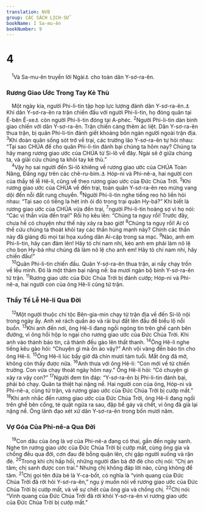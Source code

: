 ```yaml
---
translation: NVB
group: CÁC SÁCH LỊCH-SỬ
bookName: I Sa-mu-ên 
bookNumber: 9
---
```


<div class="title"><h1>4</h1></div>
<span class="verse 1sa_4_1"> <sup>1</sup>Và Sa-mu-ên truyền lời Ngài<a data-toggle="tooltip" data-placement="bottom" title="Nt: lời Sa-mu-ên truyền ra">⚓</a> cho toàn dân Y-sơ-ra-ên. <br/></span>
<div class="title"><h3>Rương Giao Ước Trong Tay Kẻ Thù </h3></div>
<span class="verse 1sa_4_1"> Một ngày kia, người Phi-li-tin tập họp lực lượng đánh dân Y-sơ-ra-ên.<a data-toggle="tooltip" data-placement="bottom" title="Dịch theo LXX; nt: Hy-bá không có phần này">⚓</a> Khi dân Y-sơ-ra-ên ra trận chiến đấu với người Phi-li-tin, họ đóng quân tại Ê-bên Ê-xe<a data-toggle="tooltip" data-placement="bottom" title="Có nghĩa là ‘hòn đá cứu giúp.’">⚓</a> còn người Phi-li-tin đóng tại A-phéc. </span>
<span class="verse 1sa_4_2"><sup>2</sup>Người Phi-li-tin dàn binh giao chiến với dân Y-sơ-ra-ên. Trận chiến càng thêm ác liệt. Dân Y-sơ-ra-ên thua trận, bị quân Phi-li-tin đánh giết khoảng bốn ngàn người ngoài trận địa. </span>
<span class="verse 1sa_4_3"><sup>3</sup>Khi đoàn quân sống sót trở về trại, các trưởng lão Y-sơ-ra-ên tự hỏi nhau: “Tại sao CHÚA để cho quân Phi-li-tin đánh bại chúng ta hôm nay? Chúng ta hãy mang rương giao ước của CHÚA từ Si-lô về đây. Ngài sẽ ở giữa chúng ta, và giải cứu chúng ta khỏi tay kẻ thù.” <br/></span>
<span class="verse 1sa_4_4"> <sup>4</sup>Vậy họ sai người đến Si-lô khiêng về rương giao ước của CHÚA Toàn Năng, Đấng ngự trên các chê-ru-bim.<a data-toggle="tooltip" data-placement="bottom" title="Các tạo vật có cánh ở trên nắp rương giao ước">⚓</a> Hóp-ni và Phi-nê-a, hai người con của thầy tế lễ Hê-li, cũng về theo rương giao ước của Đức Chúa Trời. </span>
<span class="verse 1sa_4_5"><sup>5</sup>Khi rương giao ước của CHÚA về đến trại, toàn quân Y-sơ-ra-ên reo mừng vang dội đến nỗi đất rung chuyển. </span>
<span class="verse 1sa_4_6"><sup>6</sup>Người Phi-li-tin nghe tiếng reo hò liền hỏi nhau: “Tại sao có tiếng la hét inh ỏi đó trong trại quân Hy-bá?” Khi biết là rương giao ước của CHÚA vừa đến trại, </span>
<span class="verse 1sa_4_7"><sup>7</sup>người Phi-li-tin hoảng sợ vì họ nói: “Các vị thần vừa đến trại!” Rồi họ kêu lên: “Chúng ta nguy rồi! Trước đây, chưa hề có chuyện như thế này xảy ra bao giờ! </span>
<span class="verse 1sa_4_8"><sup>8</sup>Chúng ta nguy rồi! Ai có thể cứu chúng ta thoát khỏi tay các thần hùng mạnh này? Chính các thần này đã giáng đủ mọi tai họa xuống dân Ai-cập trong sa mạc. </span>
<span class="verse 1sa_4_9"><sup>9</sup>Nào, anh em Phi-li-tin, hãy can đảm lên! Hãy tỏ chí nam nhi, kẻo anh em phải làm nô lệ cho bọn Hy-bá như chúng đã làm nô lệ cho anh em! Hãy tỏ chí nam nhi, hãy chiến đấu!” <br/></span>
<span class="verse 1sa_4_10"> <sup>10</sup>Quân Phi-li-tin chiến đấu. Quân Y-sơ-ra-ên thua trận, ai nấy chạy trốn về lều mình. Đó là một thảm bại nặng nề: ba mươi ngàn bộ binh Y-sơ-ra-ên tử trận. </span>
<span class="verse 1sa_4_11"><sup>11</sup>Rương giao ước của Đức Chúa Trời bị đánh cướp; Hóp-ni và Phi-nê-a, hai người con của ông Hê-li cũng tử trận. <br/></span>
<div class="title"><h3>Thầy Tế Lễ Hê-li Qua Đời </h3></div>
<span class="verse 1sa_4_12"> <sup>12</sup>Một người thuộc chi tộc Bên-gia-min chạy từ trận địa về đến Si-lô nội trong ngày ấy. Anh xé rách quần áo và rải bụi đất lên đầu để biểu lộ nỗi buồn. </span>
<span class="verse 1sa_4_13"><sup>13</sup>Khi anh đến nơi, ông Hê-li đang ngồi ngóng tin trên ghế cạnh bên đường, vì ông hồi hộp lo ngại cho rương giao ước của Đức Chúa Trời. Khi anh vào thành báo tin, cả thành đều gào lên thất thanh. </span>
<span class="verse 1sa_4_14"><sup>14</sup>Ông Hê-li nghe tiếng kêu gào hỏi: “Chuyện gì mà ồn ào vậy?” Anh vội vàng đến báo tin cho ông Hê-li. </span>
<span class="verse 1sa_4_15"><sup>15</sup>Ông Hê-li lúc bấy giờ đã chín mươi tám tuổi. Mắt ông đã mờ, không còn thấy được nữa. </span>
<span class="verse 1sa_4_16"><sup>16</sup>Anh thưa với ông Hê-li: “Con mới về từ chiến trường. Con vừa chạy thoát ngày hôm nay.” Ông Hê-li hỏi: “Có chuyện gì xảy ra vậy con?” </span>
<span class="verse 1sa_4_17"><sup>17</sup>Người đem tin đáp: “Y-sơ-ra-ên bị Phi-li-tin đánh bại, phải bỏ chạy. Quân ta thiệt hại nặng nề. Hai người con của ông, Hóp-ni và Phi-nê-a, cũng tử trận, và rương giao ước của Đức Chúa Trời bị cướp mất.” </span>
<span class="verse 1sa_4_18"><sup>18</sup>Khi anh nhắc đến rương giao ước của Đức Chúa Trời, ông Hê-li đang ngồi trên ghế bên cổng, té quật ngửa ra sau, đập bể gáy và chết, vì ông đã già lại nặng nề. Ông lãnh đạo xét xử dân Y-sơ-ra-ên trong bốn mươi năm. <br/></span>
<div class="title"><h3>Vợ Góa Của Phi-nê-a Qua Đời </h3></div>
<span class="verse 1sa_4_19"> <sup>19</sup>Con dâu của ông là vợ của Phi-nê-a đang có thai, gần đến ngày sanh. Nghe tin rương giao ước của Đức Chúa Trời bị cướp mất, cùng ông gia và chồng đều qua đời, cơn đau đẻ bỗng quặn lên, chị gập người xuống và rặn đẻ. </span>
<span class="verse 1sa_4_20"><sup>20</sup>Trong khi chị hấp hối, những người đàn bà đỡ đẻ cho chị nói: “Chị an tâm; chị sanh được con trai.” Nhưng chị không đáp lời nào, cũng không để tâm. </span>
<span class="verse 1sa_4_21"><sup>21</sup>Chị gọi tên đứa bé là Y-ca-bốt, có nghĩa là “vinh quang của Đức Chúa Trời đã rời hỏi Y-sơ-ra-ên,” ngụ ý muốn nói về rương giao ước của Đức Chúa Trời bị cướp mất, và về sự chết của ông gia và chồng chị. </span>
<span class="verse 1sa_4_22"><sup>22</sup>Chị nói: “Vinh quang của Đức Chúa Trời đã rời khỏi Y-sơ-ra-ên vì rương giao ước của Đức Chúa Trời bị cướp mất.” <br/></span>
